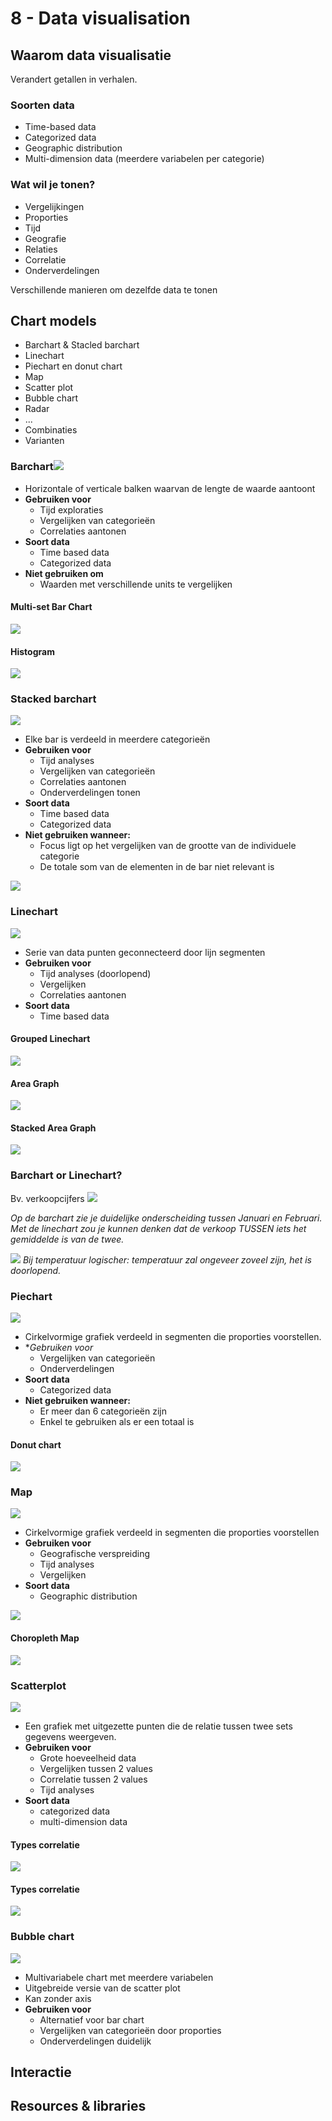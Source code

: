 # 8 - Data visualisation
## Waarom data visualisatie
Verandert getallen in verhalen.
### Soorten data
- Time-based data
- Categorized data
- Geographic distribution
- Multi-dimension data (meerdere variabelen per categorie)

### Wat wil je tonen?
- Vergelijkingen
- Proporties
- Tijd
- Geografie
- Relaties
- Correlatie
- Onderverdelingen

Verschillende manieren om dezelfde data te tonen

## Chart models
- Barchart & Stacled barchart
- Linechart
- Piechart en donut chart
- Map
- Scatter plot
- Bubble chart
- Radar
- ...
- Combinaties
- Varianten

### Barchart![](https://i.imgur.com/o9P2SZS.png)
- Horizontale of verticale balken waarvan de lengte de waarde aantoont
- **Gebruiken voor**
  - Tijd exploraties
  - Vergelijken van categorieën
  - Correlaties aantonen
- **Soort data**
  - Time based data
  - Categorized data
- **Niet gebruiken om**
  - Waarden met verschillende units te vergelijken

#### Multi-set Bar Chart
![](https://i.imgur.com/WFrVDLN.png)

#### Histogram
![](https://i.imgur.com/rcped3F.png)

### Stacked barchart
![](https://i.imgur.com/UKCCmMa.png)
- Elke bar is verdeeld in meerdere categorieën
- **Gebruiken voor**
  - Tijd analyses
  - Vergelijken van categorieën
  - Correlaties aantonen
  - Onderverdelingen tonen
- **Soort data**
  - Time based data
  - Categorized data
- **Niet gebruiken wanneer:**
  - Focus ligt op het vergelijken van de grootte van de individuele categorie
  - De totale som van de elementen in de bar niet relevant is

![](https://i.imgur.com/UsQblHk.png)


### Linechart
![](https://i.imgur.com/8eEMAap.png)

- Serie van data punten geconnecteerd door lijn segmenten
- **Gebruiken voor**
  - Tijd analyses (doorlopend)
  - Vergelijken
  - Correlaties aantonen
- **Soort data**
  - Time based data

#### Grouped Linechart
![](https://i.imgur.com/8h5igpQ.png)

#### Area Graph
![](https://i.imgur.com/H8EFfoE.png)

#### Stacked Area Graph
![](https://i.imgur.com/d5XEnth.png)

### Barchart or Linechart?
Bv. verkoopcijfers
![](https://i.imgur.com/s8AVY8m.png)

*Op de barchart zie je duidelijke onderscheiding tussen Januari en Februari. Met de linechart zou je kunnen denken dat de verkoop TUSSEN iets het gemiddelde is van de twee.*

![](https://i.imgur.com/MrAriF1.png)
*Bij temperatuur logischer: temperatuur zal ongeveer zoveel zijn, het is doorlopend.*

### Piechart
![](https://i.imgur.com/FvLQFPH.png)
- Cirkelvormige grafiek verdeeld in segmenten die proporties voorstellen.
- **Gebruiken voor*
  - Vergelijken van categorieën
  - Onderverdelingen 
- **Soort data**
  - Categorized data
- **Niet gebruiken wanneer:**
  - Er meer dan 6 categorieën zijn
  - Enkel te gebruiken als er een totaal is

#### Donut chart
![](https://i.imgur.com/DmCVnZA.png)

### Map
![](https://i.imgur.com/pmL5nSb.png)

- Cirkelvormige grafiek verdeeld in segmenten die proporties voorstellen
- **Gebruiken voor**
  - Geografische verspreiding
  - Tijd analyses
  - Vergelijken
- **Soort data**
  - Geographic distribution

![](https://i.imgur.com/SijxvzF.png)

#### Choropleth Map
![](https://i.imgur.com/TjHtY3F.png)

### Scatterplot
![](https://i.imgur.com/5YIwMk9.png)
- Een grafiek met uitgezette punten die de relatie tussen twee sets gegevens weergeven.
- **Gebruiken voor**
  - Grote hoeveelheid data
  - Vergelijken tussen 2 values
  - Correlatie tussen 2 values
  - Tijd analyses
- **Soort data**
  - categorized data
  - multi-dimension data

#### Types correlatie
![](https://i.imgur.com/o1UlWMc.png)

#### Types correlatie
![](https://i.imgur.com/EOBuPCV.png)

### Bubble chart
![](https://i.imgur.com/OxLbGyW.png)
- Multivariabele chart met meerdere variabelen
- Uitgebreide versie van de scatter plot
- Kan zonder axis
- **Gebruiken voor**
  - Alternatief voor bar chart
  - Vergelijken van categorieën door proporties
  - Onderverdelingen duidelijk

## Interactie
## Resources & libraries
<!--stackedit_data:
eyJoaXN0b3J5IjpbMTgzMzE3ODI3MywtODM2NzAwOTc0LDE3NT
YwOTcwMTYsLTE4OTUwMzI4NSwtMTEzNzE0MTc5Nyw1NzE2MzI3
MzVdfQ==
-->
